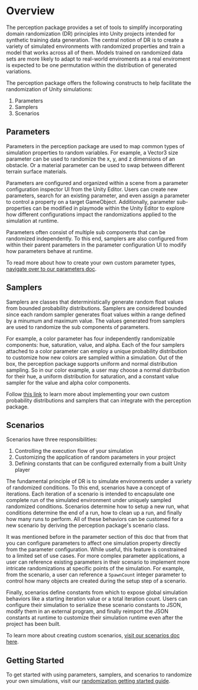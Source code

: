 # Overview

The perception package provides a set of tools to simplify incorporating domain randomization (DR) principles into Unity projects intended for synthetic training data generation. The central notion of DR is to create a variety of simulated environments with randomized properties and train a model that works across all of them. Models trained on randomized data sets are more likely to adapt to real-world enviroments as a real enviroment is expected to be one permutation within the distribution of generated variations.


The perception package offers the following constructs to help facilitate the randomization of Unity simulations:
1. Parameters
2. Samplers
3. Scenarios


## Parameters

Parameters in the perception package are used to map common types of simulation properties to random variables. For example, a Vector3 size parameter can be used to randomize the x, y, and z dimensions of an obstacle. Or a material parameter can be used to swap between different terrain surface materials.

Parameters are configured and organized within a scene from a parameter configuration inspector UI from the Unity Editor. Users can create new parameters, search for an existing parameter, and even assign a parameter to control a property on a target GameObject. Additionally, parameter sub-properties can be modified in playmode within the Unity Editor to explore how different configurations impact the randomizations applied to the simulation at runtime.

Parameters often consist of multiple sub components that can be randomized independently. To this end, samplers are also configured from within their parent parameters in the parameter configuration UI to modify how parameters behave at runtime.

To read more about how to create your own custom parameter types, [navigate over to our parameters doc]().


## Samplers

Samplers are classes that deterministically generate random float values from bounded probability distributions. Samplers are considered bounded since each random sampler generates float values within a range defined by a minumum and maximum value. The values generated from samplers are used to randomize the sub components of parameters.

For example, a color parameter has four independently randomizable components: hue, saturation, value, and alpha. Each of the four samplers attached to a color parameter can employ a unique probability distribution to customize how new colors are sampled within a simulation. Out of the box, the perception package supports uniform and normal distribution sampling. So in our color example, a user may choose a normal distribution for their hue, a uniform distribution for saturation, and a constant value sampler for the value and alpha color components.

Follow [this link]() to learn more about implementing your own custom probability distributions and samplers that can integrate with the perception package.


## Scenarios

 Scenarios have three responsibilities:
 1. Controlling the execution flow of your simulation 
 2. Customizing the application of random parameters in your project
 3. Defining constants that can be configured externally from a built Unity player 

The fundamental principle of DR is to simulate environments under a variety of randomized conditions. To this end, scenarios have a concept of iterations. Each iteration of a scenario is intended to encapsulate one complete run of the simulated environment under uniquely sampled randomized conditions. Scenarios determine how to setup a new run, what conditions determine the end of a run, how to clean up a run, and finally how many runs to perform. All of these behaviors can be customed for a new scenario by deriving the perception package's scenario class.

It was mentioned before in the parameter section of this doc that from that you can configure parameters to affect one simulation property directly from the parameter configuration. While useful, this feature is constrained to a limited set of use cases. For more complex parameter applications, a user can reference existing parameters in their scenario to implement more intricate randomizations at specific points of the simulation. For example, from the scenario, a user can reference a `SpawnCount` integer parameter to control how many objects are created during the setup step of a scenario.

Finally, scenarios define constants from which to expose global simulation behaviors like a starting iteration value or a total iteration count. Users can configure their simulation to serialize these scenario constants to JSON, modify them in an external program, and finally reimport the JSON constants at runtime to customize their simulation runtime even after the project has been built.

To learn more about creating custom scenarios, [visit our scenarios doc here]().


## Getting Started

To get started with using parameters, samplers, and scenarios to randomize your own simulations, visit our [randomization getting started guide]().
